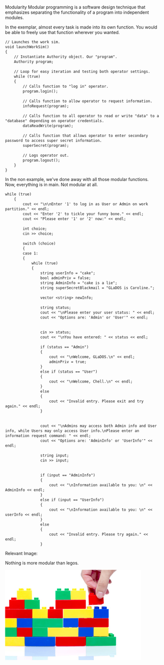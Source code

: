 Modularity 
Modular programming is a software design technique that emphasizes separating the functionality of a program into independent modules.


In the exemplar, almost every task is made into its own function. You would be able to freely use that function wherever you wanted. 

```
// Launches the work sim.
void launchWorkSim()
{
	// Instantiate Authority object. Our "program".
	Authority program;

	// Loop for easy iteration and testing both operator settings.
	while (true)
	{
		// Calls function to "log in" operator.
		program.login();

		// Calls function to allow operator to request information.
		infoRequest(program);

		// Calls function to all operator to read or write "data" to a "database" depending on operator credentials.
		dataReadWrite(program);

		// Calls function that allows operator to enter secondary password to access super secret information.
		superSecret(program);

		// Logs operator out.
		program.logout();
	}
}
```

In the non example, we've done away with all those modular functions. Now, everything is in main. Not modular at all.

```
while (true)
	{
		cout << "\n\nEnter '1' to log in as User or Admin on work partition." << endl;
		cout << "Enter '2' to tickle your funny bone." << endl;
		cout << "Please enter '1' or '2' now:" << endl;

		int choice;
		cin >> choice;

		switch (choice)
		{
		case 1:
		{
			while (true)
			{
				string userInfo = "cake";
				bool adminPriv = false;
				string AdminInfo = "cake is a lie";
				string superSecretBlackmail = "GLaDOS is Caroline.";

				vector <string> newInfo;

				string status;
				cout << "\nPlease enter your user status: " << endl;
				cout << "Options are: 'Admin' or 'User'" << endl;

				
				cin >> status;
				cout << "\nYou have entered: " << status << endl;

				if (status == "Admin")
				{
					cout << "\nWelcome, GLaDOS.\n" << endl;
					adminPriv = true;
				}
				else if (status == "User")
				{
					cout << "\nWelcome, Chell.\n" << endl;
				}
				else
				{
					cout << "Invalid entry. Please exit and try again." << endl;
				}

				
				cout << "\nAdmins may access both Admin info and User info, while Users may only access User info.\nPlease enter an information request command: " << endl;
				cout << "Options are: 'AdminInfo' or 'UserInfo'" << endl;

				string input;
				cin >> input;

				
				if (input == "AdminInfo")
				{
					cout << "\nInformation available to you: \n" << AdminInfo << endl;
				}
				else if (input == "UserInfo")
				{
					cout << "\nInformation available to you: \n" << userInfo << endl;
				}
				else
				{
					cout << "Invalid entry. Please try again." << endl;
				}
```

Relevant Image:

Nothing is more modular than legos.

![](https://github.com/UW-COSC-4010-5010-CYBER-FA-2017/foundational-concepts-in-cybersecurity-aphorism14/blob/master/Principle%205/lego_photo_via_shutterstock.jpg)
